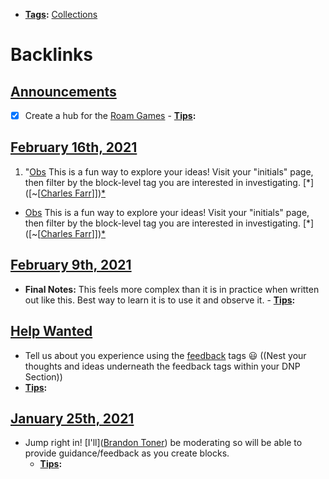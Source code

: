 - **[Tags](<Tags.md>):** [Collections](<Collections.md>)

# Backlinks
## [Announcements](<Announcements.md>)
- [x] Create a hub for the [Roam Games](<Roam Games.md>)
        - **[Tips](<Tips.md>):**

## [February 16th, 2021](<February 16th, 2021.md>)
1. "[Obs](<Obs.md>) This is a fun way to explore your ideas! Visit your "initials" page, then filter by the block-level tag you are interested in investigating. [*]([~[[Charles Farr](<~[[Charles Farr.md>)]])[*]([Tips](<Tips.md>))

- [Obs](<Obs.md>) This is a fun way to explore your ideas! Visit your "initials" page, then filter by the block-level tag you are interested in investigating. [*]([~[[Charles Farr](<~[[Charles Farr.md>)]])[*]([Tips](<Tips.md>))

## [February 9th, 2021](<February 9th, 2021.md>)
- **Final Notes:** This feels more complex than it is in practice when written out like this. Best way to learn it is to use it and observe it. 
                        - **[Tips](<Tips.md>):**

## [Help Wanted](<Help Wanted.md>)
- Tell us about you experience using the [feedback](<feedback.md>) tags 😃 ((Nest your thoughts and ideas underneath the feedback tags within your DNP Section))
- **[Tips](<Tips.md>):**

## [January 25th, 2021](<January 25th, 2021.md>)
- Jump right in! [I'll]([Brandon Toner](<Brandon Toner.md>)) be moderating so will be able to provide guidance/feedback as you create blocks.
    - **[Tips](<Tips.md>):**

